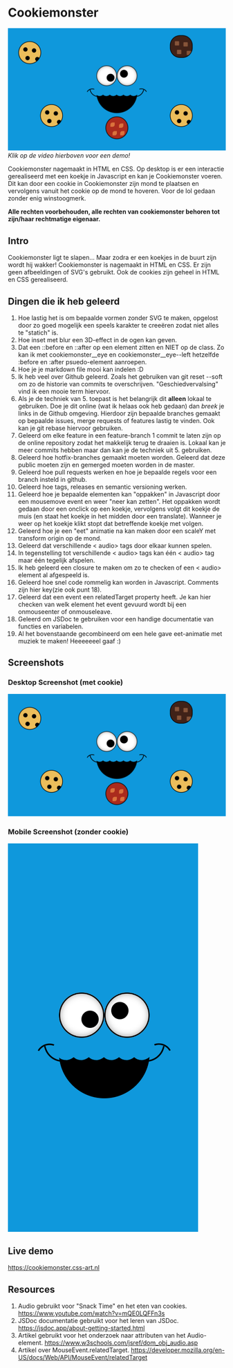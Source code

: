 # Cookiemonster
[![Het gerealiseerde eindproduct op desktop](/img/cookiemonster.png)](https://cookiemonster.css-art.nl/video/promo.mp4) 
<i>Klik op de video hierboven voor een demo!</i>

Cookiemonster nagemaakt in HTML en CSS. Op desktop is er een interactie gerealiseerd met een koekje in Javascript en kan je Cookiemonster voeren. Dit kan door een cookie in Cookiemonster zijn mond te plaatsen en vervolgens vanuit het cookie op de mond te hoveren. Voor de lol gedaan zonder enig winstoogmerk. 

<b>Alle rechten voorbehouden, alle rechten van cookiemonster behoren tot zijn/haar rechtmatige eigenaar.</b>

## Intro
Cookiemonster ligt te slapen... Maar zodra er een koekjes in de buurt zijn wordt hij wakker!
Cookiemonster is nagemaakt in HTML en CSS. Er zijn geen afbeeldingen of SVG's gebruikt. Ook de cookies zijn geheel in HTML en CSS gerealiseerd.

## Dingen die ik heb geleerd
1. Hoe lastig het is om bepaalde vormen zonder SVG te maken, opgelost door zo goed mogelijk een speels karakter te creeëren zodat niet alles te "statich" is.
2. Hoe inset met blur een 3D-effect in de ogen kan geven. 
3. Dat een ::before en ::after op een element zitten en NIET op de class. Zo kan ik met cookiemonster__eye en cookiemonster__eye--left hetzelfde :before en :after psuedo-element aanroepen.
4. Hoe je je markdown file mooi kan indelen :D
5. Ik heb veel over Github geleerd. Zoals het gebruiken van git reset --soft om zo de historie van commits te overschrijven. "Geschiedvervalsing" vind ik een mooie term hiervoor.
6. Als je de techniek van 5. toepast is het belangrijk dit <b>alleen</b> lokaal te gebruiken. Doe je dit online (wat ik helaas ook heb gedaan) dan <i>breek</i> je links in de Github omgeving. Hierdoor zijn bepaalde branches gemaakt op bepaalde issues, merge requests of features lastig te vinden. Ook kan je git rebase hiervoor gebruiken.
7. Geleerd om elke feature in een feature-branch 1 commit te laten zijn op de online repository zodat het makkelijk terug te draaien is. Lokaal kan je meer commits hebben maar dan kan je de techniek uit 5. gebruiken. 
8. Geleerd hoe hotfix-branches gemaakt moeten worden. Geleerd dat deze public moeten zijn en gemerged moeten worden in de master. 
9. Geleerd hoe pull requests werken en hoe je bepaalde regels voor een branch insteld in github. 
10. Geleerd hoe tags, releases en semantic versioning werken.
11. Geleerd hoe je bepaalde elementen kan "oppakken" in Javascript door een mousemove event en weer "neer kan zetten". Het oppakken wordt gedaan door een onclick op een koekje, vervolgens volgt dit koekje de muis (en staat het koekje in het midden door een translate). Wanneer je weer op het koekje klikt stopt dat betreffende koekje met volgen.
12. Geleerd hoe je een "eet" animatie na kan maken door een scaleY met transform origin op de mond. 
13. Geleerd dat verschillende < audio> tags door elkaar kunnen spelen.
14. In tegenstelling tot verschillende < audio> tags kan één < audio> tag maar één tegelijk afspelen.
15. Ik heb geleerd een closure te maken om zo te checken of een < audio> element al afgespeeld is. 
16. Geleerd hoe snel code rommelig kan worden in Javascript. Comments zijn hier key(zie ook punt 18).
17. Geleerd dat een event een relatedTarget property heeft. Je kan hier checken van welk element het event gevuurd wordt bij een onmouseenter of onmouseleave. 
18. Geleerd om JSDoc te gebruiken voor een handige documentatie van functies en variabelen.
19. Al het bovenstaande gecombineerd om een hele gave eet-animatie met muziek te maken! Heeeeeeel gaaf :)

## Screenshots

### Desktop Screenshot (met cookie)
![Het gerealiseerde eindproduct op desktop: Cookiemonster in HTML en CSS met cookie](/img/cookiemonster.png "Cookiemonster")

### Mobile Screenshot (zonder cookie)
![Het gerealiseerde eindproduct op mobile: Cookiemonster in HTML en CSS](/img/cookiemonster_mobile.png "Cookiemonster")

## Live demo
https://cookiemonster.css-art.nl

## Resources
1. Audio gebruikt voor "Snack Time" en het eten van cookies. https://www.youtube.com/watch?v=mQE0LQFFn3s
2. JSDoc documentatie gebruikt voor het leren van JSDoc. https://jsdoc.app/about-getting-started.html
3. Artikel gebruikt voor het onderzoek naar attributen van het Audio-element. https://www.w3schools.com/jsref/dom_obj_audio.asp
4. Artikel over MouseEvent.relatedTarget. https://developer.mozilla.org/en-US/docs/Web/API/MouseEvent/relatedTarget
